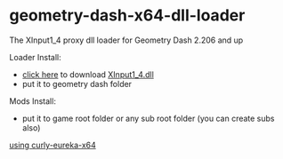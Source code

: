 # geometry-dash-x64-dll-loader
The XInput1_4 proxy dll loader for Geometry Dash 2.206 and up

Loader Install:
- [click here](https://github.com/user95401/geometry-dash-x64-dll-loader/raw/master/XInput1_4.dll) to download [XInput1_4.dll](https://github.com/user95401/geometry-dash-x64-dll-loader/blob/master/XInput1_4.dll)
- put it to geometry dash folder

Mods Install:
- put it to game root folder or any sub root folder (you can create subs also)


[using curly-eureka-x64](https://github.com/user95401/curly-eureka-x64)
